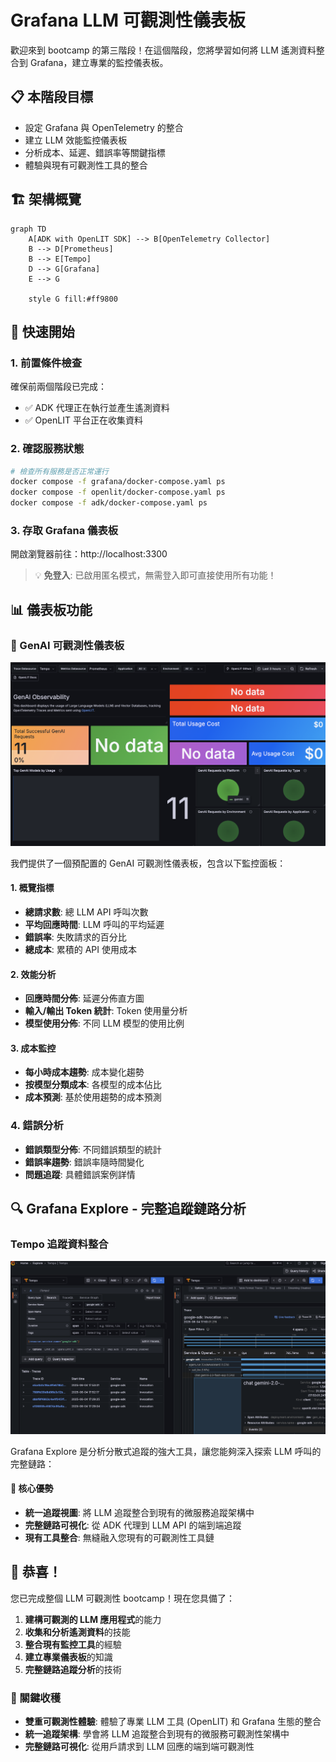 # Grafana LLM 可觀測性儀表板

歡迎來到 bootcamp 的第三階段！在這個階段，您將學習如何將 LLM 遙測資料整合到 Grafana，建立專業的監控儀表板。

## 📋 本階段目標

- 設定 Grafana 與 OpenTelemetry 的整合
- 建立 LLM 效能監控儀表板
- 分析成本、延遲、錯誤率等關鍵指標
- 體驗與現有可觀測性工具的整合

## 🏗️ 架構概覽

```mermaid
graph TD
    A[ADK with OpenLIT SDK] --> B[OpenTelemetry Collector]
    B --> D[Prometheus]
    B --> E[Tempo]
    D --> G[Grafana]
    E --> G
    
    style G fill:#ff9800
```

## 🚀 快速開始

### 1. 前置條件檢查

確保前兩個階段已完成：
- ✅ ADK 代理正在執行並產生遙測資料
- ✅ OpenLIT 平台正在收集資料

### 2. 確認服務狀態

```bash
# 檢查所有服務是否正常運行
docker compose -f grafana/docker-compose.yaml ps
docker compose -f openlit/docker-compose.yaml ps
docker compose -f adk/docker-compose.yaml ps
```

### 3. 存取 Grafana 儀表板

開啟瀏覽器前往：http://localhost:3300

> 💡 **免登入**: 已啟用匿名模式，無需登入即可直接使用所有功能！

## 📊 儀表板功能

### 🎯 GenAI 可觀測性儀表板

![grafana-dashboard.png](./images/grafana-dashboard.png)

我們提供了一個預配置的 GenAI 可觀測性儀表板，包含以下監控面板：

#### 1. 概覽指標
- **總請求數**: 總 LLM API 呼叫次數
- **平均回應時間**: LLM 呼叫的平均延遲
- **錯誤率**: 失敗請求的百分比
- **總成本**: 累積的 API 使用成本

#### 2. 效能分析
- **回應時間分佈**: 延遲分佈直方圖
- **輸入/輸出 Token 統計**: Token 使用量分析
- **模型使用分佈**: 不同 LLM 模型的使用比例

#### 3. 成本監控
- **每小時成本趨勢**: 成本變化趨勢
- **按模型分類成本**: 各模型的成本佔比
- **成本預測**: 基於使用趨勢的成本預測

### 4. 錯誤分析
- **錯誤類型分佈**: 不同錯誤類型的統計
- **錯誤率趨勢**: 錯誤率隨時間變化
- **問題追蹤**: 具體錯誤案例詳情

## 🔍 Grafana Explore - 完整追蹤鏈路分析

### Tempo 追蹤資料整合

![grafana-explore.png](./images/grafana-explore.png)

Grafana Explore 是分析分散式追蹤的強大工具，讓您能夠深入探索 LLM 呼叫的完整鏈路：

#### 🎯 核心優勢

- **統一追蹤視圖**: 將 LLM 追蹤整合到現有的微服務追蹤架構中
- **完整鏈路可視化**: 從 ADK 代理到 LLM API 的端到端追蹤
- **現有工具整合**: 無縫融入您現有的可觀測性工具鏈

## 🎉 恭喜！

您已完成整個 LLM 可觀測性 bootcamp！現在您具備了：

1. **建構可觀測的 LLM 應用程式**的能力
2. **收集和分析遙測資料**的技能  
3. **整合現有監控工具**的經驗
4. **建立專業儀表板**的知識
5. **完整鏈路追蹤分析**的技術

### 🌟 關鍵收穫

- **雙重可觀測性體驗**: 體驗了專業 LLM 工具 (OpenLIT) 和 Grafana 生態的整合
- **統一追蹤架構**: 學會將 LLM 追蹤整合到現有的微服務可觀測性架構中
- **完整鏈路可視化**: 從用戶請求到 LLM 回應的端到端可觀測性
